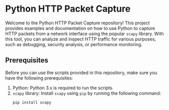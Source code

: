 # Python HTTP Packet Capture

Welcome to the Python HTTP Packet Capture repository! This project provides examples and documentation on how to use Python to capture HTTP packets from a network interface using the popular `scapy` library. With this tool, you can analyze and inspect HTTP traffic for various purposes, such as debugging, security analysis, or performance monitoring.

## Prerequisites

Before you can use the scripts provided in this repository, make sure you have the following prerequisites:

1. Python: Python 3.x is required to run the scripts.
2. `scapy` library: Install `scapy` using `pip` by running the following command:
   ```bash
   pip install scapy
